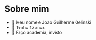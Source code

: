 # Sobre  mim
- :seedling: Meu nome e Joao Guilherme Gelinski
- :seedling: Tenho 15 anos
- :seedling: Faço academia, invisto
